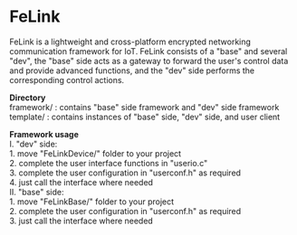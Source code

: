 # FeLink
FeLink is a lightweight and cross-platform encrypted networking communication framework for IoT.
FeLink consists of a "base" and several "dev", the "base" side acts as a gateway to forward the user's control data and provide advanced functions, and the "dev" side performs the corresponding control actions.
  
**Directory**  
    framework/  : contains "base" side framework and "dev" side framework  
    template/   : contains instances of "base" side, "dev" side, and user client  
  
**Framework usage**  
    I.  "dev" side:  
        1. move "FeLinkDevice/" folder to your project  
        2. complete the user interface functions in "userio.c"  
        3. complete the user configuration in "userconf.h" as required  
        4. just call the interface where needed  
    II. "base" side:  
        1. move "FeLinkBase/" folder to your project  
        2. complete the user configuration in "userconf.h" as required  
        3. just call the interface where needed  
